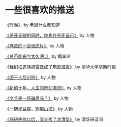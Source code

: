 # 一些很喜欢的推送

[《昨晚》](https://mp.weixin.qq.com/s/m4FIb0fy3MbuHzI0nGbBtg) by 老鼠什么都知道

[《杀死无聊的同时，你也在杀死自己》](https://mp.weixin.qq.com/s/Vue3qPJ5MbfJIXBA-fPGyQ) by 人物

[《痛苦的一百张底片》](https://mp.weixin.qq.com/s/5d19fmfseT7nCt_w8mmJNg) by 人物

[《总不能丧气太久吧。》](https://mp.weixin.qq.com/s/BVQZALvjdyi3pTUKMxaL1g) by 概率论

[《我们把这场初雪做成了电影海报》](https://mp.weixin.qq.com/s/AU7zRYV3jKfRMIkatdOLtw) by 清华大学清新时报

[《困于人脸识别》](https://mp.weixin.qq.com/s/M6sfo-r2mkrQ2RPJCosJKw) by 人物

[《新的十年，人生的奇幻漂流》](https://mp.weixin.qq.com/s/dMCb31nc5wF3mT-s0Ffl_Q) by 人物

[《文艺是一场骗局吗？》](https://mp.weixin.qq.com/s/LjBeE76puYumTWCz5ZV1Vw) by 人物

[《一碗米豆腐，穿越山海》](https://mp.weixin.qq.com/s/HjXm5AcNKIRIvHSKXoHSOA) by 人物

[《保研失败以后，我又考了次清华》](https://mp.weixin.qq.com/s/nTYT_7kOPwP_nTbh0U1JDg) by 清华研读间